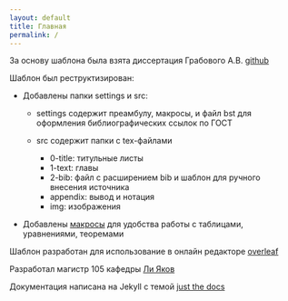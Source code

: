 ```yaml
---
layout: default
title: Главная
permalink: /
---
```


За основу шаблона была взята диссертация Грабового А.В. [github](https://github.com/andriygav/PhDThesis)

Шаблон был реструктизирован:

* Добавлены папки settings и src:
    
    - settings содержит преамбулу, макросы, и файл bst для оформления библиографических ссылок по ГОСТ
    - src содержит папки с tex-файлами

        * 0-title: титульные листы
        * 1-text: главы
        * 2-bib: файл с расширением bib и шаблон для ручного внесения источника
        * appendix: вывод и нотация
        * img: изображения

* Добавлены [макросы](https://kaf105-mai.github.io/latex-template/latex-template/main_cmd/) для удобства работы с таблицами, уравнениями, теоремами

Шаблон разработан для использование в онлайн редакторе [overleaf](https://www.overleaf.com/latex/templates/template-kaf105-mai-for-report/ypzjzmbntpyw)

Разработал магистр 105 кафедры [Ли Яков](https://t.me/leeyakov)

Документация написана на Jekyll с темой [just the docs](https://just-the-docs.github.io/just-the-docs/)